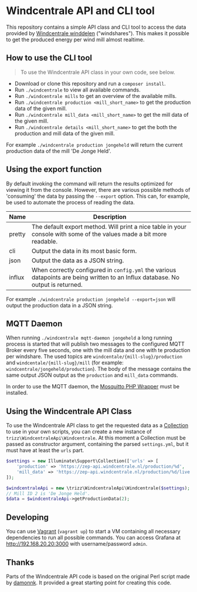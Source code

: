 # Windcentrale API and CLI tool

This repository contains a simple API class and CLI tool to access the data
provided by [Windcentrale winddelen](https://www.windcentrale.nl/) ("windshares"). This makes it possible to get the 
produced energy per wind mill almost realtime.

## How to use the CLI tool
> To use the Windcentrale API class in your own code, see below.

- Download or clone this repository and run a `composer install`.
- Run `./windcentrale` to view all available commands.
- Run `./windcentrale mills` to get an overview of the available mills.
- Run `./windcentrale production <mill_short_name>` to get the production data of the given mill.
- Run `./windcentrale mill_data <mill_short_name>` to get the mill data of the given mill.
- Run `./windcentrale details <mill_short_name>` to get the both the production and mill data of the given mill.

For example `./windcentrale production jongeheld` will return the current production data of the mill 'De Jonge Held'.

## Using the export function
By default invoking the command will return the results optimized for viewing it from the console. However, there are
various possible methods of 'consuming' the data by passing the `--export` option. This can, for example, be used to
automate the process of reading the data.

| Name | Description
| --- | ---
| pretty | The default export method. Will print a nice table in your console with some of the values made a bit more readable.
| cli | Output the data in its most basic form.
| json | Output the data as a JSON string.
| influx | When correctly configured in `config.yml` the various datapoints are being written to an Influx database. No output is returned.

For example `./windcentrale production jongeheld --export=json` will output the production data in a JSON string.

## MQTT Daemon
When running `./windcentrale mqtt-daemon jongeheld` a long running process is started that will publish two messages
to the configured MQTT Broker every five seconds, one with the mill data and one with te production per windshare. The
used topics are `windcentale/{mill-slug}/production` and `windcentale/{mill-slug}/mill` (for example: 
`windcentrale/jongeheld/production`). The body of the message contains the same output JSON output as the `production`
and `mill_data` commands.

In order to use the MQTT daemon, the [Mosquitto PHP Wrapper](https://github.com/mgdm/Mosquitto-PHP#mosquitto-php) must
be installed.

## Using the Windcentrale API Class
To use the Windcentrale API class to get the requested data as a [Collection](https://laravel.com/docs/5.5/collections) to use
in your own scripts, you can create a new instance of `trizz\WindcentraleApi\Windcentrale`. At this moment a Collection must be
passed as constructor argument, containing the parsed `settings.yml`, but it must have at least the `urls` part.

```php
$settings = new Illuminate\Support\Collection(['urls' => [
    'production' => 'https://zep-api.windcentrale.nl/production/%d', 
    'mill_data' => 'https://zep-api.windcentrale.nl/production/%d/live', 
]);

$windcentraleApi = new \trizz\WindcentraleApi\Windcentrale($settings);
// Mill ID 2 is 'De Jonge Held'.
$data = $windcentraleApi->getProductionData(2);
```

## Developing
You can use [Vagrant](https://www.vagrantup.com/) (`vagrant up`) to start a VM containing all necessary
dependencies to run all possible commands. You can access Grafana at http://192.168.20.20:3000 with username/password
`admin`. 

## Thanks
Parts of the Windcentrale API code is based on the original Perl script made by [damonnk](https://github.com/damonnk/windcentrale).
It provided a great starting point for creating this code.
